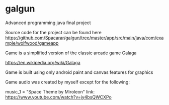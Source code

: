 # galgun
Advanced programming java final project

Source code for the project can be found here
  https://github.com/Spacarar/galgun/tree/master/app/src/main/java/com/example/wolfwood/gameapp

Game is a simplified version of the classic arcade game Galaga

  https://en.wikipedia.org/wiki/Galaga

Game is built using only android paint and canvas features for graphics

Game audio was created by myself except for the following:

  music_1  = "Space Theme by Miroleon"  link: https://www.youtube.com/watch?v=jy4bsQWCXPo
